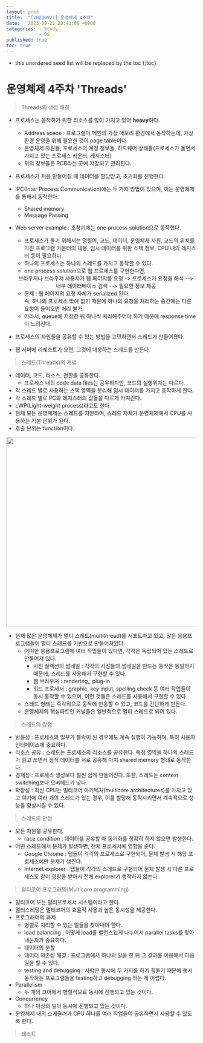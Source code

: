 ```yaml
---
layout: post
title:  "[20230921] 운영체제 4주차"
date:   2023-09-21 20:43:06 +0900
categories: - Study
            - OS
published: true
toc: true
---
```

* this unordered seed list will be replaced by the toc
{:toc}

# 운영체제 4주차 'Threads'



> Threads의 생성 배경

- 프로세스는 동작하기 위한 리소스를 많이 가지고 있어 **heavy**하다.
  - Address space : 프로그램이 메인의 가상 메모리 환경에서 동작하는데, 가상 환경 운영을 위해 필요한 것이 page table이다.
  - 운영체제 자원들, 프로세스의 계정 정보들, 하드웨어 상태들(프로세스가 돌면서 가지고 있는 프로세스 카운터, 레지스터)
  - 위의 정보들은 PCB라는 곳에 저장되고 관리된다.
- 프로세스가 처음 만들어질 때 데이터를 할당받고, 초기화를 진행한다.
- IPC(Inter Process Communication)에는 두 가지 방법이 있으며, 이는 운영체제를 통해서 동작한다. 
  - Shared memory
  - Message Passing

- Web server example : 초창기에는 one process solution으로 동작했다.
  - 프로세스가 돌기 위해서는 명령어, 코드, 데이터, 운영체제 자원, 코드의 위치를 가진 프로그램 카운터의 내용, 임시 데이터를 위한 스택 정보, CPU 내의 레지스터 등이 필요하다. 
  - 하나의 프로세스는 하나의 스레드를 가지고 동작할 수 있다.
  - one process solution으로 웹 프로세스를 구현한다면, 
  <center>브라우저나 브라우저 사용자가 웹 페이지를 요청 -> 프로세스가 요청을 해석 --> 내부 데이터베이스 검색 --> 필요한 정보 제공</center>
  

  - 문제 : 웹 페이지의 요청 자체가 serialized 된다.<br> 즉, 하나의 프로세스 밖에 없기 때문에 하나의 요청을 처리하는 중간에는 다른 요청이 들어오면 처리 불가.
  - 따라서, queue에 저장한 뒤 하나씩 처리해주어야 하기 때문에 response time이 느려진다. 
- 프로세스의 자원들을 공유할 수 있는 방법을 고민하면서 스레드가 만들어졌다.  
- 웹 서버에 리퀘스트가 오면, 그것에 대응하는 스레드를 만든다. 


> 스레드(Threads)의 개념

- 데이터, 코드, 리소스, 권한을 공유한다.
  - 프로세스 내의 code data files는 공유하지만, 코드의 실행위치는 다르다.
- 각 스레드 별로 사용하는 스택 영역을 분리해 임시 데이터를 가지고 동작하게 한다. 
- 각 스레드 별로 PC와 레지스터의 값들을 다르게 가져간다. 
- LWP(Light-weight process)라고도 한다.
- 현재 모든 운영체제는 스레드를 지원하며, 스레드 자체가 운영체제에서 CPU를 사용하는 기본 단위가 된다. 
- 호출 단위는 function이다. 
<center><img src= "https://github.com/yaejinkong/yaejinkong.github.io/assets/127467781/3398427e-8043-473d-92ce-88b1dee3873d" width = "700" height = "500"></center>

- 현재 많은 운영체제가 멀티 스레드(multithread)를 서포트하고 있고, 많은 응용프로그램들이 멀티 스레드를 기반으로 만들어져있다.
  - 어떠한 응용프로그램에 여러 작업들이 있다면, 각각은 독립되어 있는 스레드로 만들어져 있다. 
    - 사진 컬렉션의 썸네일 : 각각의 사진들의 썸네일을 만드는 동작은 동일하기 때문에, 스레드를 사용해서 구현할 수 있다.
    - 웹 브라우저 : rendering,, plug-in
    - 워드 프로세서 : graphic, key input, spelling check 등 여러 작업들이 동시 동작할 수 있으며, 이런 것들은 스레드를 사용해서 구현할 수 있다.
  - 스레드 형태는 즉각적으로 동작에 반응할 수 있고, 코드를 간단하게 만든다.
  - 운영체제의 핵심파트인 커널들은 일반적으로 멀티 스레드로 되어 있다. 


> 스레드의 장점

- 반응성 : 프로세스의 일부가 블락이 된 경우에도 계속 실행이 가능하며, 특히 사용자 인터페이스에 중요하다.
- 리소스 공유 : 스레드는 프로세스의 리소스를 공유한다. 특정 영역을 하나의 스레드가 읽고 쓰면서 정적 데이터를 서로 공유해 마치 shared memory 형태로 동작한다. 
- 경제성 : 프로세스 생성보다 훨씬 쉽게 만들어진다. 또한, 스레드는 context switching보다 오버헤드가 낮다. 
- 확장성 : 최신 CPU는 멀티코어 아키텍처(multicore architectures)를 가지고 있고 여기에 여러 개의 스레드가 있는 경우, 이를 할당해 동작시키면서 계속적으로 성능을 향상시킬 수 있다. 


> 스레드의 단점

- 모든 자원을 공유한다.
  - race condition : 데이터를 공유할 때 동기화를 정확히 하지 않으면 발생한다.
- 어떤 스레드에서 문제가 발생하면, 전체 프로세서에 영향을 준다.
  - Google Chrome : 탭들이 각각의 프로세스로 구현되어, 문제 발생 시 해당 프로세스에만 문제가 생긴다.
  - Internet explorer : 탭들이 각각의 스레드로 구현되어 문제 발생 시 다른 프로세스도 같이 영향을 받아서 전체 explorer가 동작하지 않는다.


> 멀티코어 프로그래밍(Multicore programming)

- 멀티코어 또는 멀티프로세서 시스템이라고 한다. 
- 멀티스레딩은 멀티코어의 효율적 사용과 높은 동시성을 제공한다. 
- 프로그래머의 과제
  - 병렬로 처리할 수 있는 일들을 찾아내야 한다.
  - load balancing : 어떻게 load를 밸런스있게 나누어서 parallel tasks를 찾아내는지가 중요하다.
  - 데이터의 분할
  - 데이터 의존성 해결 : 프로그램에서 하나의 일을 한 뒤 그 결과를 이용해서 다음 일을 할 수 있다. 
  - testing and debugging : 사람은 동시에 두 가지를 하기 힘들기 때문에 동시 동작하는 프로그램들을 testing하고 debugging 하는 게 어렵다.
- Parallelism
  - 두 개의 코어에서 병렬적으로 동시에 진행되고 있는 것이다.
- Concurrency
  - 하나 이상의 일이 동시에 진행되고 있는 것이다. 
- 운영체제 내의 스케쥴러가 CPU 하나를 여러 작업들이 공유하면서 사용할 수 있도록 한다. 

> 테스트



